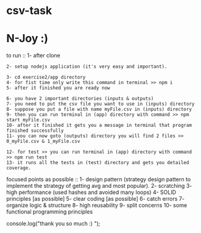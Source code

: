# csv-task
# N-Joy :)


to run ::
    1- after clone
    
    2- setup nodejs application (it's very easy and important).

    3- cd exercise2/app directory
    4- for fist time only write this command in terminal >> npm i
    5- after it finished you are ready now

    6- you have 2 important directories (inputs & outputs)
    7- you need to put the csv file you want to use in (inputs) directory
    8- suppose you put a file with name myFile.csv in (inputs) directory
    9- then you can run terminal in (app) directory with command >> npm start myFile.csv
    10- after it finished it gets you a message in terminal that program finished successfully
    11- you can now goto (outputs) directory you will find 2 files >> 0_myFile.csv & 1_myFile.csv

    12- for test >> you can run terminal in (app) directory with command >> npm run test
    13- it runs all the tests in (test) directory and gets you detailed coverage.


focused points as possible ::
    1- design pattern (strategy design pattern to implement the strategy of getting avg and most popular).
    2- scratching
    3- high performance (used hashes and avoided many loops)
    4- SOLID principles [as possible]
    5- clear coding [as possible]
    6- catch errors
    7- organize logic & structure
    8- high reusability
    9- split concerns
    10- some functional programming principles

    
console.log("thank you so much :) ");
